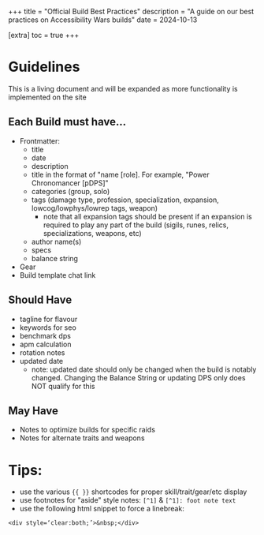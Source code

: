 +++
title = "Official Build Best Practices"
description = "A guide on our best practices on Accessibility Wars builds"
date = 2024-10-13

[extra]
toc = true
+++

# Guidelines

This is a living document and will be expanded as more functionality is implemented on the site

## Each Build must have...

- Frontmatter:
  - title
  - date
  - description
  - title in the format of "name [role]. For example, "Power Chronomancer [pDPS]"
  - categories (group, solo)
  - tags (damage type, profession, specialization, expansion, lowcog/lowphys/lowrep tags, weapon)
    - note that all expansion tags should be present if an expansion is required to play any part of the build (sigils, runes, relics, specializations, weapons, etc)
  - author name(s)
  - specs
  - balance string
- Gear
- Build template chat link

## Should Have

- tagline for flavour
- keywords for seo
- benchmark dps
- apm calculation 
- rotation notes
- updated date
  - note: updated date should only be changed when the build is notably changed. Changing the Balance String or updating DPS only does NOT qualify for this

## May Have

- Notes to optimize builds for specific raids
- Notes for alternate traits and weapons

# Tips:

- use the various `{{ }}` shortcodes for proper skill/trait/gear/etc display
- use footnotes for "aside" style notes: `[^1]` & `[^1]: foot note text`
- use the following html snippet to force a linebreak:

```
<div style=‘clear:both;’>&nbsp;</div>
```


